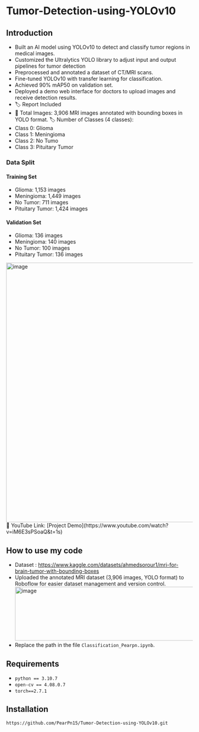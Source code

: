 # Tumor-Detection-using-YOLOv10
## Introduction
- Built an AI model using YOLOv10 to detect and classify tumor regions in medical images.
- Customized the Ultralytics YOLO library to adjust input and output pipelines for tumor detection
- Preprocessed and annotated a dataset of CT/MRI scans.
- Fine-tuned YOLOv10 with transfer learning for classification.
- Achieved 90% mAP50 on validation set.
- Deployed a demo web interface for doctors to upload images and receive detection results.
- 🏷️ Report Included
- 📸 Total Images: 3,906 MRI images annotated with bounding boxes in YOLO format.
🏷️ Number of Classes (4 classes):
- Class 0: Glioma
- Class 1: Meningioma
- Class 2: No Tumo
- Class 3: Pituitary Tumor
### Data Split
#### Training Set
- Glioma: 1,153 images
- Meningioma: 1,449 images
- No Tumor: 711 images
- Pituitary Tumor: 1,424 images
#### Validation Set
- Glioma: 136 images
- Meningioma: 140 images
- No Tumor: 100 images
- Pituitary Tumor: 136 images
<img width="1874" height="699" alt="image" src="https://github.com/user-attachments/assets/cb945134-f2a1-411e-b485-4e3c1cc20b3c" />
🔗 YouTube Link: [Project Demo](https://www.youtube.com/watch?v=iM6E3sPSoaQ&t=1s)

## How to use my code
- Dataset : https://www.kaggle.com/datasets/ahmedsorour1/mri-for-brain-tumor-with-bounding-boxes
- Uploaded the annotated MRI dataset (3,906 images, YOLO format) to Roboflow for easier dataset management and version control.
  <img width="1284" height="145" alt="image" src="https://github.com/user-attachments/assets/236739bc-bb2d-480a-bcbc-74af38197099" />
- Replace the path in the file `Classification_Pearpn.ipynb`.
## Requirements
- `python == 3.10.7`
- `open-cv == 4.08.0.7`
- `torch==2.7.1`
## Installation
`https://github.com/PearPn15/Tumor-Detection-using-YOLOv10.git`
